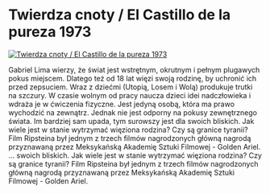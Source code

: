 Twierdza cnoty / El Castillo de la pureza 1973 
=============
[![Twierdza cnoty / El Castillo de la pureza 1973 ](http://vidos.pl/images/player.gif)](http://vidos.pl/twierdza-cnoty-el-castillo-de-la-pureza-1973)

 Gabriel Lima wierzy, że świat jest wstrętnym, okrutnym i pełnym plugawych pokus miejscem. Dlatego też od 18 lat więzi swoją rodzinę, by uchronić ich przed zepsuciem. Wraz z dziećmi (Utopią, Losem i Wolą) produkuje trutki na szczury. W czasie wolnym od pracy naucza dzieci idei nadczłowieka i wdraża je w ćwiczenia fizyczne. Jest jedyną osobą, która ma prawo wychodzić na zewnątrz. Jednak nie jest odporny na pokusy zewnętrznego świata. Im bardziej sam upada, tym surowszy jest dla swoich bliskich. Jak wiele jest w stanie wytrzymać więziona rodzina? Czy są granice tyranii? Film Ripsteina był jednym z trzech filmów nagrodzonych główną nagrodą przyznawaną przez Meksykańską Akademię Sztuki Filmowej - Golden Ariel.  ... swoich bliskich. Jak wiele jest w stanie wytrzymać więziona rodzina? Czy są granice tyranii? Film Ripsteina był jednym z trzech filmów nagrodzonych główną nagrodą przyznawaną przez Meksykańską Akademię Sztuki Filmowej - Golden Ariel.
